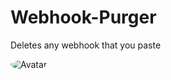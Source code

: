 # Webhook-Purger
Deletes any webhook that you paste

<img src="https://media.discordapp.net/attachments/783520052388692008/785025737697525780/unknown.png" alt="Avatar" style="border-radius: 75%;">
